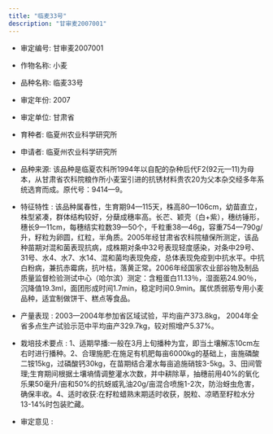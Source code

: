 ```yaml
---
title: "临麦33号"
description: "甘审麦2007001"
---
```

* 审定编号:  甘审麦2007001

*  作物名称:  小麦

*  品种名称:  临麦33号

*  审定年份:  2007

*  审定单位:  甘肃省

* 育种者:  临夏州农业科学研究所

*  申请者:  临夏州农业科学研究所

*  品种来源:  该品种是临夏农科所1994年以自配的杂种后代F2(92元—11)为母本，从甘肃省农科院粮作所小麦室引进的抗锈材料贵农20为父本杂交经多年系统选育而成。原代号：9414—9。

*  特征特性 : 
该品种属春性，生育期94—115天，株高80—106cm，幼苗直立，株型紧凑，群体结构较好，分蘖成穗率高。长芒、颖壳（白+紫），穗纺锤形，穗长9—11cm，每穗结实粒数39—50个，千粒重38—46g，容重754—790g/升，籽粒为卵圆，红粒，半角质。2005年经甘肃省农科院植保所测定，该品种苗期对混和菌表现抗病，成株期对条中32号表现轻度感染，对条中29号、31号、水4、水7、水14、混和菌均表现免疫，总体表现免疫到中抗水平。中抗白粉病，兼抗赤霉病，抗叶枯，落黄正常。2006年经国家农业部谷物及制品质量监督检验测试中心（哈尔滨）测定：含粗蛋白11.13％，湿面筋24.90％，沉降值19.3ml，面团形成时间1.7min，稳定时间0.9min。属优质弱筋专用小麦品种，适宜制做饼干、糕点等食品。
 
*  产量表现 : 
2003—2004年参加省区域试验，平均亩产373.8kg， 2004年全省多点生产试验示范中平均亩产329.7kg，较对照增产5.37%。

*  栽培技术要点 : 
1、适期早播:一般在3月上旬播种为宜，即当土壤解冻10cm左右时进行播种。2、合理施肥:在施足有机肥每亩6000kg的基础上，亩施磷酸二铵15kg，过磷酸钙30kg，在苗期结合灌水每亩追施硝铵3-5kg。3、田间管理;生育期间根据土壤墒情调整灌水次数，并中耕除草，抽穗前用40%的氧化乐果50毫升/亩和50%的抗蚜威乳油20g/亩混合喷施1-2次，防治蚜虫危害，确保丰收。4、适时收获:在籽粒蜡熟末期适时收获，脱粒、凉晒至籽粒水分13-14%时包装贮藏。

*  审定意见 : 

